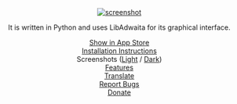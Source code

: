 <center><a href="https://github.com/realmazharhussain/gdm-settings/wiki/Screenshots-(Light)"><img alt="screenshot" src="https://github.com/realmazharhussain/gdm-settings/wiki/screenshots/screenshot-1.png"/></a></center>

<center><p>It is written in Python and uses LibAdwaita for its graphical interface.</p></center>

<center><a href="appstream://io.github.realmazharhussain.GdmSettings">Show in App Store</a></center>
<center><a href="https://github.com/realmazharhussain/gdm-settings/wiki/Installation">Installation Instructions</a></center>
<center>Screenshots (<a href="https://github.com/realmazharhussain/gdm-settings/wiki/Screenshots-(Light)">Light</a> / <a href="https://github.com/realmazharhussain/gdm-settings/wiki/Screenshots-(Dark)">Dark</a>)</center>
<center><a href="https://github.com/realmazharhussain/gdm-settings/wiki/Features">Features</a></center>
<center><a href="https://hosted.weblate.org/engage/gdm-settings">Translate</a></center>
<center><a href="https://github.com/realmazharhussain/gdm-settings/issues/new?assignees=&labels=bug&template=bug_report.yml">Report Bugs</a></center>
<center><a href="https://www.patreon.com/mazharhussain">Donate</a></center>
